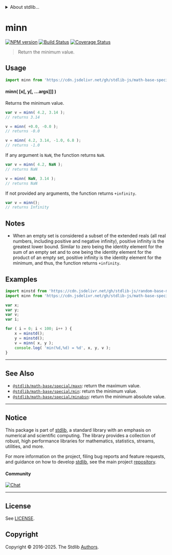 <!--

@license Apache-2.0

Copyright (c) 2018 The Stdlib Authors.

Licensed under the Apache License, Version 2.0 (the "License");
you may not use this file except in compliance with the License.
You may obtain a copy of the License at

   http://www.apache.org/licenses/LICENSE-2.0

Unless required by applicable law or agreed to in writing, software
distributed under the License is distributed on an "AS IS" BASIS,
WITHOUT WARRANTIES OR CONDITIONS OF ANY KIND, either express or implied.
See the License for the specific language governing permissions and
limitations under the License.

-->


<details>
  <summary>
    About stdlib...
  </summary>
  <p>We believe in a future in which the web is a preferred environment for numerical computation. To help realize this future, we've built stdlib. stdlib is a standard library, with an emphasis on numerical and scientific computation, written in JavaScript (and C) for execution in browsers and in Node.js.</p>
  <p>The library is fully decomposable, being architected in such a way that you can swap out and mix and match APIs and functionality to cater to your exact preferences and use cases.</p>
  <p>When you use stdlib, you can be absolutely certain that you are using the most thorough, rigorous, well-written, studied, documented, tested, measured, and high-quality code out there.</p>
  <p>To join us in bringing numerical computing to the web, get started by checking us out on <a href="https://github.com/stdlib-js/stdlib">GitHub</a>, and please consider <a href="https://opencollective.com/stdlib">financially supporting stdlib</a>. We greatly appreciate your continued support!</p>
</details>

# minn

[![NPM version][npm-image]][npm-url] [![Build Status][test-image]][test-url] [![Coverage Status][coverage-image]][coverage-url] <!-- [![dependencies][dependencies-image]][dependencies-url] -->

> Return the minimum value.

<!-- Section to include introductory text. Make sure to keep an empty line after the intro `section` element and another before the `/section` close. -->

<section class="intro">

</section>

<!-- /.intro -->

<!-- Package usage documentation. -->



<section class="usage">

## Usage

```javascript
import minn from 'https://cdn.jsdelivr.net/gh/stdlib-js/math-base-special-minn@deno/mod.js';
```

#### minn( \[x\[, y\[, ...args]]] )

Returns the minimum value.

```javascript
var v = minn( 4.2, 3.14 );
// returns 3.14

v = minn( +0.0, -0.0 );
// returns -0.0

v = minn( 4.2, 3.14, -1.0, 6.8 );
// returns -1.0
```

If any argument is `NaN`, the function returns `NaN`.

```javascript
var v = minn( 4.2, NaN );
// returns NaN

v = minn( NaN, 3.14 );
// returns NaN
```

If not provided any arguments, the function returns `+infinity`.

```javascript
var v = minn();
// returns Infinity
```

</section>

<!-- /.usage -->

<!-- Package usage notes. Make sure to keep an empty line after the `section` element and another before the `/section` close. -->

<section class="notes">

## Notes

-   When an empty set is considered a subset of the extended reals (all real numbers, including positive and negative infinity), positive infinity is the greatest lower bound. Similar to zero being the identity element for the sum of an empty set and to one being the identity element for the product of an empty set, positive infinity is the identity element for the minimum, and thus, the function returns `+infinity`.

</section>

<!-- /.notes -->

<!-- Package usage examples. -->

<section class="examples">

## Examples

<!-- eslint no-undef: "error" -->

```javascript
import minstd from 'https://cdn.jsdelivr.net/gh/stdlib-js/random-base-minstd-shuffle@deno/mod.js';
import minn from 'https://cdn.jsdelivr.net/gh/stdlib-js/math-base-special-minn@deno/mod.js';

var x;
var y;
var v;
var i;

for ( i = 0; i < 100; i++ ) {
    x = minstd();
    y = minstd();
    v = minn( x, y );
    console.log( 'min(%d,%d) = %d', x, y, v );
}
```

</section>

<!-- /.examples -->

<!-- Section to include cited references. If references are included, add a horizontal rule *before* the section. Make sure to keep an empty line after the `section` element and another before the `/section` close. -->

<section class="references">

</section>

<!-- /.references -->

<!-- Section for related `stdlib` packages. Do not manually edit this section, as it is automatically populated. -->

<section class="related">

* * *

## See Also

-   <span class="package-name">[`@stdlib/math-base/special/maxn`][@stdlib/math/base/special/maxn]</span><span class="delimiter">: </span><span class="description">return the maximum value.</span>
-   <span class="package-name">[`@stdlib/math-base/special/min`][@stdlib/math/base/special/min]</span><span class="delimiter">: </span><span class="description">return the minimum value.</span>
-   <span class="package-name">[`@stdlib/math-base/special/minabsn`][@stdlib/math/base/special/minabsn]</span><span class="delimiter">: </span><span class="description">return the minimum absolute value.</span>

</section>

<!-- /.related -->

<!-- Section for all links. Make sure to keep an empty line after the `section` element and another before the `/section` close. -->


<section class="main-repo" >

* * *

## Notice

This package is part of [stdlib][stdlib], a standard library with an emphasis on numerical and scientific computing. The library provides a collection of robust, high performance libraries for mathematics, statistics, streams, utilities, and more.

For more information on the project, filing bug reports and feature requests, and guidance on how to develop [stdlib][stdlib], see the main project [repository][stdlib].

#### Community

[![Chat][chat-image]][chat-url]

---

## License

See [LICENSE][stdlib-license].


## Copyright

Copyright &copy; 2016-2025. The Stdlib [Authors][stdlib-authors].

</section>

<!-- /.stdlib -->

<!-- Section for all links. Make sure to keep an empty line after the `section` element and another before the `/section` close. -->

<section class="links">

[npm-image]: http://img.shields.io/npm/v/@stdlib/math-base-special-minn.svg
[npm-url]: https://npmjs.org/package/@stdlib/math-base-special-minn

[test-image]: https://github.com/stdlib-js/math-base-special-minn/actions/workflows/test.yml/badge.svg?branch=main
[test-url]: https://github.com/stdlib-js/math-base-special-minn/actions/workflows/test.yml?query=branch:main

[coverage-image]: https://img.shields.io/codecov/c/github/stdlib-js/math-base-special-minn/main.svg
[coverage-url]: https://codecov.io/github/stdlib-js/math-base-special-minn?branch=main

<!--

[dependencies-image]: https://img.shields.io/david/stdlib-js/math-base-special-minn.svg
[dependencies-url]: https://david-dm.org/stdlib-js/math-base-special-minn/main

-->

[chat-image]: https://img.shields.io/gitter/room/stdlib-js/stdlib.svg
[chat-url]: https://app.gitter.im/#/room/#stdlib-js_stdlib:gitter.im

[stdlib]: https://github.com/stdlib-js/stdlib

[stdlib-authors]: https://github.com/stdlib-js/stdlib/graphs/contributors

[umd]: https://github.com/umdjs/umd
[es-module]: https://developer.mozilla.org/en-US/docs/Web/JavaScript/Guide/Modules

[deno-url]: https://github.com/stdlib-js/math-base-special-minn/tree/deno
[deno-readme]: https://github.com/stdlib-js/math-base-special-minn/blob/deno/README.md
[umd-url]: https://github.com/stdlib-js/math-base-special-minn/tree/umd
[umd-readme]: https://github.com/stdlib-js/math-base-special-minn/blob/umd/README.md
[esm-url]: https://github.com/stdlib-js/math-base-special-minn/tree/esm
[esm-readme]: https://github.com/stdlib-js/math-base-special-minn/blob/esm/README.md
[branches-url]: https://github.com/stdlib-js/math-base-special-minn/blob/main/branches.md

[stdlib-license]: https://raw.githubusercontent.com/stdlib-js/math-base-special-minn/main/LICENSE

<!-- <related-links> -->

[@stdlib/math/base/special/maxn]: https://github.com/stdlib-js/math-base-special-maxn/tree/deno

[@stdlib/math/base/special/min]: https://github.com/stdlib-js/math-base-special-min/tree/deno

[@stdlib/math/base/special/minabsn]: https://github.com/stdlib-js/math-base-special-minabsn/tree/deno

<!-- </related-links> -->

</section>

<!-- /.links -->
